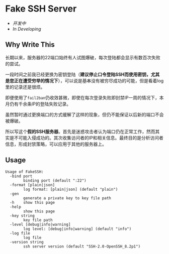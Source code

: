 # Fake SSH Server

* _开发中_
* _In Developing_

## Why Write This

长期以来，服务器的22端口始终有人试图爆破，每次登陆都会显示有数百次失败的尝试。

一段时间之前我已经更换为密钥登陆（**建议停止口令登陆SSH而使用密钥，尤其是您正在遭受穷举的情况下**），可以说是~~基本~~没有被穷尽成功的可能，但是看着log里的记录还是很烦。

即便使用了`fail2ban`仍收效甚微，即使在每次登录失败即封禁IP一周的情况下，本月仍有千余条IP的登陆失败记录。

虽然暂时通过更换端口的方式缓解了这样的现象，但仍不能保证以后新的端口不会被爆破。

所以写这个**假的SSH服务器**。首先是迷惑攻击者认为端口仍在正常工作，然而其实是不可能入侵成功的。其次收集访问者的IP和相关信息。最终目的是分析访问者信息，形成封禁策略，可以应用于其他的服务器上。

## Usage

```
Usage of FakeSSH:
  -bind port
        binding port (default ":22")
  -format [plain|json]
        log format: [plain|json] (default "plain")
  -gen
        generate a private key to key file path
  -h    show this page
  -help
        show this page
  -key string
        key file path
  -level [debug|info|warning]
        log level: [debug|info|warning] (default "info")
  -log file
        log file
  -version string
        ssh server version (default "SSH-2.0-OpenSSH_8.2p1")
```